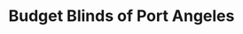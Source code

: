 ---
title: "Budget Blinds of Port Angeles"
url: /sequim/budget-blinds-of-port-angeles/
shop: window blind
---